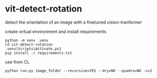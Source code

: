 # vit-detect-rotation
detect the orientation of an image with a finetuned vision-tranformer



create virtual environment and install requirements
```
python -m venv .venv
cd vit-detect-rotation
.venv\Scripts\Activate.ps1
pip install -r requirements.txt
```

use from CL

```
python run.py image_folder --recursive=YES --dry=NO --quadro=NO -v=2
```  
